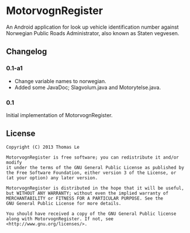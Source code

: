 MotorvognRegister
=================

An Android application for look up vehicle identification number against Norwegian Public Roads Administrator, also known as Staten vegvesen.

## Changelog

### 0.1-a1
- Change variable names to norwegian.
- Added some JavaDoc; Slagvolum.java and Motorytelse.java.

### 0.1
Initial implementation of MotorvognRegister.

## License
    Copyright (C) 2013 Thomas Le
    
    MotorvognRegister is free software; you can redistribute it and/or modify
    it under the terms of the GNU General Public License as published by
    the Free Software Foundation, either version 3 of the License, or
    (at your option) any later version.
    
    MotorvognRegister is distributed in the hope that it will be useful,
    but WITHOUT ANY WARRANTY; without even the implied warranty of
    MERCHANTABILITY or FITNESS FOR A PARTICULAR PURPOSE. See the
    GNU General Public License for more details.
    
    You should have received a copy of the GNU General Public license
    along with MotorvognRegister. If not, see <http://www.gnu.org/licenses/>.
